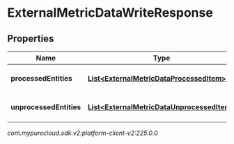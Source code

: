 # ExternalMetricDataWriteResponse


## Properties

| Name | Type | Description | Notes |
| ------------ | ------------- | ------------- | ------------- |
| **processedEntities** | [**List&lt;ExternalMetricDataProcessedItem&gt;**](ExternalMetricDataProcessedItem) | The list of processed entities |  [optional] |
| **unprocessedEntities** | [**List&lt;ExternalMetricDataUnprocessedItem&gt;**](ExternalMetricDataUnprocessedItem) | The list of unprocessed entities |  [optional] |




_com.mypurecloud.sdk.v2:platform-client-v2:225.0.0_
